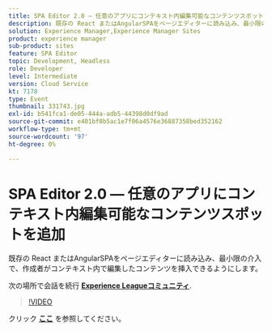 ```yaml
---
title: SPA Editor 2.0 — 任意のアプリにコンテキスト内編集可能なコンテンツスポットを追加
description: 既存の React またはAngularSPAをページエディターに読み込み、最小限の介入で、作成者がコンテキスト内で編集したコンテンツを挿入できるようにします。 このセッションは、Adobe Developers Live Content イベントの一部として配信されました。
solution: Experience Manager,Experience Manager Sites
product: experience manager
sub-product: sites
feature: SPA Editor
topic: Development, Headless
role: Developer
level: Intermediate
version: Cloud Service
kt: 7178
type: Event
thumbnail: 331743.jpg
exl-id: b541fca1-de05-444a-adb5-44398d0df9ad
source-git-commit: e401bf0b5ac1e7f06a4576e36887358bed352162
workflow-type: tm+mt
source-wordcount: '97'
ht-degree: 0%

---
```


# SPA Editor 2.0 — 任意のアプリにコンテキスト内編集可能なコンテンツスポットを追加

既存の React またはAngularSPAをページエディターに読み込み、最小限の介入で、作成者がコンテキスト内で編集したコンテンツを挿入できるようにします。

次の場所で会話を続行 **[Experience Leagueコミュニティ](https://adobe.ly/36Yd3v6)**.

>[!VIDEO](https://video.tv.adobe.com/v/331743/?quality=12&learn=on&hidetitle=true)

クリック **[ここ](/help/adobe-developers-live/assets/spa-editor-2-0.pdf)** を参照してください。
